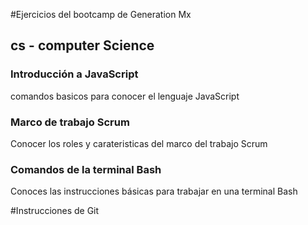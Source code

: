 #Ejercicios del bootcamp de Generation Mx

## cs - computer Science

### Introducción a JavaScript
comandos basicos para conocer el lenguaje JavaScript
### Marco de trabajo Scrum
Conocer los roles y carateristicas del marco del trabajo Scrum
### Comandos de la terminal Bash
Conoces las instrucciones básicas para trabajar en una terminal Bash


#Instrucciones de Git
